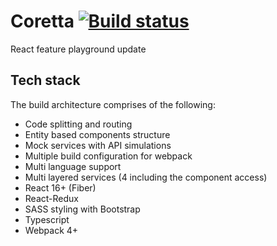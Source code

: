 # Coretta [![Build status](https://dev.azure.com/Coretta/Coretta/_apis/build/status/Coretta-React-API)](https://dev.azure.com/Coretta/Coretta/_build/latest?definitionId=3)

React feature playground update

## Tech stack

The build architecture comprises of the following:

-   Code splitting and routing
-   Entity based components structure
-   Mock services with API simulations
-   Multiple build configuration for webpack
-   Multi language support
-   Multi layered services (4 including the component access)
-   React 16+ (Fiber)
-   React-Redux
-   SASS styling with Bootstrap
-   Typescript
-   Webpack 4+
